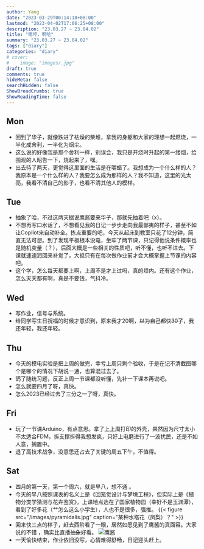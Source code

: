 ```yaml
---
author: Yang
date: "2023-03-29T00:14:18+08:00"
lastmod: "2023-04-02T17:06:25+08:00"
description: "23.03.27 ~ 23.04.02"
title: "嗯哼，啊哈"
summary: "23.03.27 ~ 23.04.02"
tags: ["diary"]
categories: "diary"
# cover: 
#    image: "images/.jpg"
draft: true
comments: true
hideMeta: false
searchHidden: false
ShowBreadCrumbs: true
ShowReadingTime: false
---
```


## Mon

- 回到了华子，就像跌进了枯燥的柴堆，拿我的身躯和大家的理想一起燃烧，一半化成舍利，一半化为烟尘。
- 这么说的好像我是那个舍利一样，别误会，我只是开烧时升起的第一缕烟，给围观的人昭告一下，烧起来了，嘿。
- 出去待了两天，更觉得这里面的生活是在嚼蜡了。我想成为一个什么样的人？我原本是一个什么样的人？我要怎么成为那样的人？我不知道，这里的光太亮，我看不清自己的影子，也看不清其他人的模样。

## Tue

- 抽象了哈，不过这两天据说鹰酱要来华子，那就先抽着吧（x）。
- 不想再写口水话了，不想看见我的日记一步步走向我最鄙夷的样子，甚至不如让Copilot来自动补全。拣点重要的吧，今天从起床到教室只花了12分钟，简直无法可想。到了发现平板根本没电，坐牢了两节课，只记得他说条件概率也是随机变量（？），后面大概是一些相关的性质吧，听不懂，也听不进去。下课就速速润回来补觉了，大抵只有在每次做作业前才会大概掌握上节课的内容吧。
- 这个学，怎么每天都要上啊，上周不是才上过吗，真的烦内。还有这个作业，怎么天天都有啊，真是不要钱，气抖冷。

## Wed

- 写作业，信号与系统。
- 给同学写生日祝福的时候才意识到，原来我才20啊，<del>以为自己都快30了</del>，我还年轻，我还年轻。

## Thu

- 今天的模电实验是把上周的做完，幸亏上周只剩个验收，于是在记不清截图哪个是哪个的情况下胡说一通，也算混过去了。
- 鸽了随统习题，反正上周一节课都没听懂，先补一下课本再说吧。
- 怎么就要四月了呀，真快。
- 怎么2023已经过去了三分之一了呀，真快。

## Fri

- 玩了一节课Arduino，有点意思。拿了上上周打印的外壳，果然因为尺寸太小不太适合FDM，拆支撑拆得我想发疯，只好上电磨进行了一波扰民，还是不如人意，搁置中。
- 退了高技术战争，没意思还占去了关键的周五下午，不值得。

## Sat

- 四月的第一天，第一个周六，就是早八，想不通 。
- 今天的早八按照课表的名义上是《回笼觉设计与梦境工程》，但实际上是《植物分类学猜测与花卉鉴赏》，上课地点选在了国家植物园（幸好不是玉渊潭），看到了好多花（艹怎么这么小学生），人也不是很多，强推。
  {{< figure src="/images/pyramidalis.jpg" caption="某种水塔花（凤梨）？" >}}
- 回来快三点的样子，赶去西阶看了一眼，居然如愿见到了鹰酱的真面容。大家说的不错 ，确实比直播<del>抽象</del>好看。
  ![鹰酱](/images/zhanying.jpg)
- 一天愉快结束，作业依旧没写，心情难得舒畅，日记迎头赶上。
